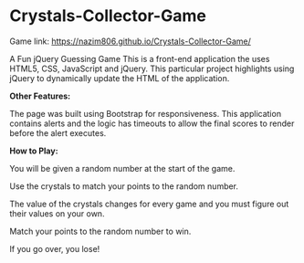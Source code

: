 # Crystals-Collector-Game

Game link: https://nazim806.github.io/Crystals-Collector-Game/

A Fun jQuery Guessing Game
This is a front-end application the uses HTML5, CSS, JavaScript and jQuery. This particular project highlights using jQuery to dynamically update the HTML of the application.

**Other Features:**

The page was built using Bootstrap for responsiveness. This application contains alerts and the logic has timeouts to allow the final scores to render before the alert executes.


**How to Play:**


You will be given a random number at the start of the game. 


Use the crystals to match your points to the random number. 


The value of the crystals changes for every game and you must figure out their values on your own.


Match your points to the random number to win. 


If you go over, you lose!
